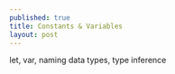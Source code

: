 ```yaml
---
published: true
title: Constants & Variables 
layout: post
---
```

let, var, naming data types, type inference